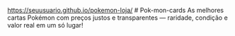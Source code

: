 https://seuusuario.github.io/pokemon-loja/ # Pok-mon-cards
As melhores cartas Pokémon com preços justos e transparentes — raridade, condição e valor real em um só lugar!
